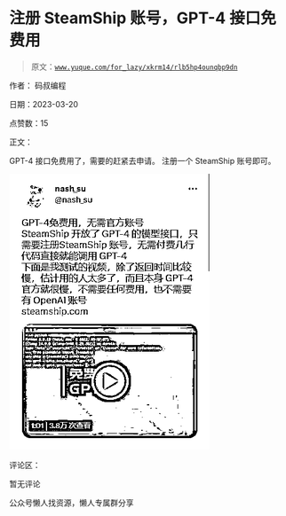 # 注册 SteamShip 账号，GPT-4 接口免费用

> 原文：[`www.yuque.com/for_lazy/xkrm14/rlb5hp4ounqbp9dn`](https://www.yuque.com/for_lazy/xkrm14/rlb5hp4ounqbp9dn)

作者： 码叔编程

日期：2023-03-20

点赞数：15

正文：

GPT-4 接口免费用了，需要的赶紧去申请。 注册一个 SteamShip 账号即可。

![](img/aba58ba42ee3624b123cc57068a53ba9.png)  

评论区：

暂无评论

公众号懒人找资源，懒人专属群分享


